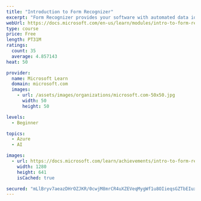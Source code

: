 ```yaml
---
title: "Introduction to Form Recognizer"
excerpt: "Form Recognizer provides your software with automated data identification and extraction from your documents. Using an SDK or REST, the AI-powered service decreases, or can completely eliminate, time spent on and errors in data entry, while also making it easier to utilize your data."
webUrl: https://docs.microsoft.com/en-us/learn/modules/intro-to-form-recognizer/
type: course
price: Free
length: PT31M
ratings:
  count: 35
  average: 4.857143
heat: 50

provider:
  name: Microsoft Learn
  domain: microsoft.com
  images:
    - url: /assets/images/organizations/microsoft.com-50x50.jpg
      width: 50
      height: 50

levels:
  - Beginner

topics:
  - Azure
  - AI

images:
  - url: https://docs.microsoft.com/learn/achievements/intro-to-form-recognizer-social.png
    width: 1280
    height: 641
    isCached: true

secured: "mLlBryv7aeazDHrOZJKR/0cwjM8mrCR4uXZEVeqMygWf1u8OIieqsGZTbEIuxeyh3sE9hfCKFTHufVlcIk9uNFHbrcE1J4DQoZ6ng20+ACIY6dpqxtpFadeecxgz9O/XfXsXu003KwuMeHEtREPzt7EeXRBTYv4NlO9YYhVtG/FqC8qSV8WISprJxCP/J5TBznj6IghL9upK9ZBTp1bPBfkLNo5BS8gnmvZ72tVSV0mx54H6VaFL4I5A3Yzlg5QDwvt0HphuB1pCBvoW474lfDERcRGwpP6on2KR0d4v9w8X0OP+crAF3wdOwuRvswXeZUZ2IvcjZWVJl3dQ1zfiBk7B/hWLsEk095YSg59gOy4kiPZf2sfoe6WgfX24A35jpLlY7x6zMuCzZqy5R7bZSnAjzLtVrL57UFas+j/DRng=;yWuVIDx4fzcD+XrYD6tU2Q=="
---
```


